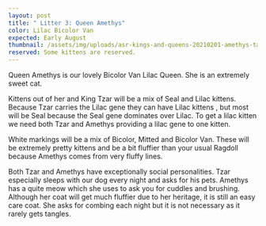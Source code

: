 ```yaml
---
layout: post
title: " Litter 3: Queen Amethys"
color: Lilac Bicolor Van
expected: Early August
thumbnail: /assets/img/uploads/asr-kings-and-queens-20210201-amethys-takes-over-the-ironing-board.png
reserved: Some kittens are reserved.
---
```

Queen Amethys is our lovely Bicolor Van Lilac Queen. She is an extremely sweet cat. 

Kittens out of her and King Tzar will be a mix of Seal and Lilac kittens. Because Tzar carries the Lilac gene they can have Lilac kittens , but most will be Seal because the Seal gene dominates over Lilac. To get a lilac kitten we need both Tzar and Amethys providing a lilac gene to one kitten. 

White markings will be a mix of Bicolor, Mitted and Bicolor Van. These will be extremely pretty kittens and be a bit fluffier than your usual Ragdoll because Amethys comes from very fluffy lines.

Both Tzar and Amethys have exceptionally social personalities. Tzar especially sleeps with our dog every night and asks for his pets. Amethys has a quite meow which she uses to ask you for cuddles and brushing. Although her coat will get much fluffier due to her heritage, it is still an easy care coat. She asks for combing each night but it is not necessary as it rarely gets tangles.